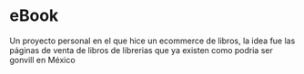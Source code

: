 # eBook
Un proyecto personal en el que hice un ecommerce de libros, la idea fue las páginas de venta de libros de librerias que ya existen como podria ser gonvill en México
